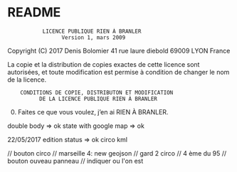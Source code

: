 # README

               LICENCE PUBLIQUE RIEN À BRANLER
                     Version 1, mars 2009

Copyright (C) 2017 Denis Bolomier
 41 rue laure diebold 69009 LYON France

La copie et la distribution de copies exactes de cette licence sont
autorisées, et toute modification est permise à condition de changer
le nom de la licence. 

        CONDITIONS DE COPIE, DISTRIBUTON ET MODIFICATION
              DE LA LICENCE PUBLIQUE RIEN À BRANLER

 0. Faites ce que vous voulez, j’en ai RIEN À BRANLER.

 double body => ok
 state with google map => ok

22/05/2017
edition status => ok
circo kml

// bouton circo
// marseille 4: new geojson
// gard 2 circo
// 4 ème du 95
// bouton ouveau panneau
// indiquer ou l'on est